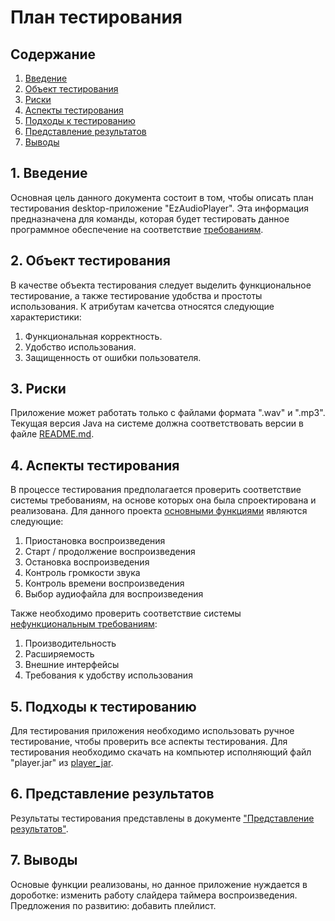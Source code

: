 # План тестирования  
## Содержание    

1. [Введение](#par1) 
2. [Объект тестирования](#par2)
3. [Риски](#par3)
4. [Аспекты тестирования](#par4)
5. [Подходы к тестированию](#par5)
6. [Представление результатов](#par6)
7. [Выводы](#par7)

## <a name="par1">1. Введение</a>
Основная цель данного документа состоит в том, чтобы описать план тестирования desktop-приложение "EzAudioPlayer". 
Эта информация предназначена для команды, которая будет тестировать данное программное обеспечение на соответствие [требованиям](../docs/project_requirements.md).

## <a name="par2">2. Объект тестирования</a>
В качестве объекта тестирования следует выделить функциональное тестирование, а также тестирование удобства и простоты использования. 
К атрибутам качетсва относятся следующие характеристики:
1. Функциональная корректность.
2. Удобство использования.
3. Защищенность от ошибки пользователя.

## <a name="par3">3. Риски</a>
Приложение может работать только с файлами формата ".wav" и ".mp3". Текущая версия
Java на системе должна соответствовать версии в файле [README.md](../README.md).

## <a name="par4">4. Аспекты тестирования</a>
В процессе тестирования предполагается проверить соответствие системы требованиям, на основе которых она была спроектирована и 
реализована. Для данного проекта [основными функциями](../docs/project_requirements.md) являются следующие:
1. Приостановка воспроизведения
2. Старт / продолжение воспроизведения
3. Остановка воспроизведения
4. Контроль громкости звука
5. Контроль времени воспроизведения
6. Выбор аудиофайла для воспроизведения
      
Также необходимо проверить соответствие системы [нефункциональным требованиям](../docs/project_requirements.md):  
1. Производительность
2. Расширяемость
3. Внешние интерфейсы
4. Требования к удобству использования

## <a name="par5">5. Подходы к тестированию</a>
Для тестирования приложения необходимо использовать ручное тестирование, чтобы проверить все аспекты тестирования. 
Для тестирования необходимо скачать на компьютер исполняющий файл "player.jar" из [player_jar](https://github.com/DanyaHDanny/EzAudioPlayer/tree/master/sourcecode/player/out/player_jar). 

## <a name="par6">6. Представление результатов</a>
Результаты тестирования представлены в документе ["Представление результатов"](TestResult.md).
## <a name="par7">7. Выводы</a>
Основые функции реализованы, но данное приложение нуждается в дороботке: изменить работу слайдера таймера воспроизведения. Предложения по развитию: добавить плейлист.
